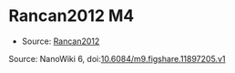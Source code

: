 <a name="material" />

# Rancan2012 M4
<script type="application/ld+json">
  {
    "@context": "https://schema.org/",
    "@type": "ChemicalSubstance",
    "@id": "https://egonw.github.io/nanowiki/nanowiki206.html#material",
    "http://purl.org/dc/terms/conformsTo":
      {
        "@type": "CreativeWork",
        "@id": "https://bioschemas.org/profiles/ChemicalSubstance/0.4-RELEASE/"
      },
    "identfier": "206",
    "name": "Rancan2012 M4",
    "url": "https://egonw.github.io/nanowiki/nanowiki206.html#material",
    "sameAs": "http://127.0.0.1/mediawiki/index.php/Special:URIResolver/Rancan2012_M4"
  }
</script>


* Source: [Rancan2012](Rancan2012.md)


Source: NanoWiki 6, doi:[10.6084/m9.figshare.11897205.v1](https://doi.org/10.6084/m9.figshare.11897205.v1)
